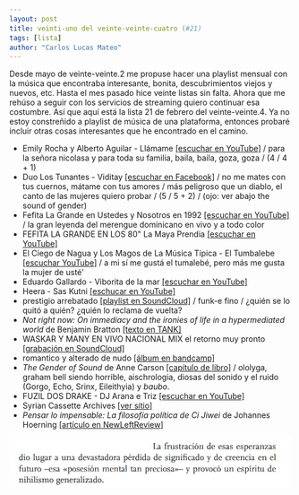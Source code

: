 ```yaml
---
layout: post
title: veinti-uno del veinte-veinte-cuatro (#21)
tags: [lista]
author: "Carlos Lucas Mateo"
---
```


Desde mayo de veinte-veinte.2 me propuse hacer una playlist mensual con la música que encontraba interesante, bonita, descubrimientos viejos y nuevos, etc. Hasta el mes pasado hice veinte listas sin falta. Ahora que me rehúso a seguir con los servicios de streaming quiero continuar esa costumbre. Así que aquí está la lista 21 de febrero del veinte-veinte.4. Ya no estoy constreñido a playlist de música de una plataforma, entonces probaré incluir otras cosas interesantes que he encontrado en el camino.

- Emily Rocha y Alberto Aguilar - Llámame [[escuchar en YouTube]](https://www.youtube.com/watch?v=4dXZh49wNYU) / para la señora nicolasa y para toda su familia, baila, baila, goza, goza / (4 / 4 + 1)
- Duo Los Tunantes - Viditay [[escuchar en Facebook]](https://www.facebook.com/watch/?v=776962670103222) / no me mates con tus cuernos, mátame con tus amores / más peligroso que un diablo, el canto de las mujeres quiero probar / (5 / 5 + 2) / (ojo: ver abajo the sound of gender)
- Fefita La Grande en Ustedes y Nosotros en 1992 [[escuchar en YouTube]](https://www.youtube.com/watch?v=ZddknUOUX84) / la gran leyenda del merengue dominicano en vivo y a todo color
- FEFITA LA GRANDE EN LOS 80" La Maya Prendia [[escuchar en YouTube]](https://www.youtube.com/@RambyProductionz)
- El Ciego de Nagua y Los Magos de La Música Típica - El Tumbalebe [[escuchar YouTube]](https://www.youtube.com/watch?v=MG5lO7GilaQ) / a mi sí me gustá el tumalebé, pero más me gusta la mujer de usté'
- Eduardo Gallardo - Viborita de la mar [[escuchar en YouTube]](https://youtu.be/4AJR52cmSd0?si=FHsrL7xZt6-OrCsm)
- Heera - Sas Kutni [[eschucar en YouTube]](https://www.youtube.com/watch?v=QdBD8AG9dEQ) 
- prestigio arrebatado [[playlist en SoundCloud]](https://soundcloud.com/c-lucmat/sets/prestigio-arrebatado) / funk-e fino / ¿quién se lo quitó a quién? ¿quién lo reclama de vuelta?
- _Not right now: On immediacy and the ironies of life in a hypermediated world_ de Benjamin Bratton [[texto en TANK]](https://tank.tv/magazine/issue-98/features/not-right-now)
- WASKAR Y MANY EN VIVO NACIONAL MIX el retorno muy pronto [[grabación en SoundCloud]](https://soundcloud.com/tonysolardiscos/waskar-y-many-en-vivo-nacional)
- romantico y alterado de nudo [[álbum en bandcamp]](https://americansouthwest.bandcamp.com/album/romantico-y-alterado)
- _The Gender of Sound_ de Anne Carson [[capítulo de libro]](https://www.fleurmach.files.wordpress.com/2013/10/carson-anne-the-gender-of-sound.pdf) / ololyga, graham bell siendo horrible, aischrologia, diosas del sonido y el ruido (Gorgo, Echo, Srinx, Eileithyia) y _baubo_. 
- FUZIL DOS DRAKE - DJ Arana e Triz [[escuchar en YouTube]](https://www.youtube.com/watch?v=FQ78CEwB47w)
- Syrian Cassette Archives [[ver sitio]](https://syriancassettearchives.org/)
- _Pensar lo impensable: La filosofía política de Ci Jiwei_ de Johannes Hoerning [[artículo en NewLeftReview]](https://newleftreview.es/issues/143/articles/thinking-the-unthinkable-translation.pdf)


![ci](/images/2124-ci.jpg)


